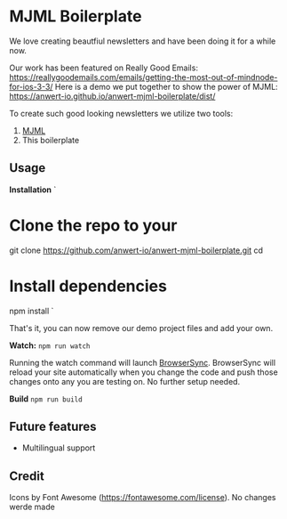 # MJML Boilerplate

We love creating beautfiul newsletters and have been doing it for a while now.

Our work has been featured on Really Good Emails: https://reallygoodemails.com/emails/getting-the-most-out-of-mindnode-for-ios-3-3/
Here is a demo we put together to show the power of MJML: https://anwert-io.github.io/anwert-mjml-boilerplate/dist/

To create such good looking newsletters we utilize two tools:
1. [MJML](https://github.com/mjmlio/mjml)
2. This boilerplate

## Usage

**Installation**
`
# Clone the repo to your 
git clone https://github.com/anwert-io/anwert-mjml-boilerplate.git <YOUR PROJECT NAME>
cd <YOUR PROJECT NAME>
# Install dependencies
npm install
`

That's it, you can now remove our demo project files and add your own. 

**Watch:**
`npm run watch`

Running the watch command will launch [BrowserSync](https://github.com/BrowserSync/browser-sync). BrowserSync will reload your site automatically when you change the code and push those changes onto any you are testing on. No further setup needed. 

**Build**
`npm run build`

## Future features
* Multilingual support 

## Credit
Icons by Font Awesome (https://fontawesome.com/license). No changes werde made
